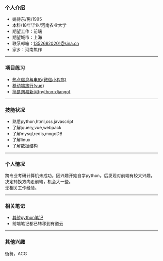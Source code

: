 ### 个人介绍

- 姚待东/男/1995
- 本科/18年毕业/河南农业大学
- 期望工作：前端
- 期望城市：上海
- 联系邮箱：13526820201@sina.cn
- 家乡：河南焦作

<hr>

### 项目练习


- [热点信息与电影(微信小程序)](https://github.com/bboyAyao/gitlearn/tree/master/wechat_demo)  
- [移动端旅行(vue)](https://github.com/bboyAyao/vue-qunar-travel)  
- [简易网易新闻(python-django)](https://github.com/bboyAyao/gitlearn/tree/master/newsSite/minicms)  
  
<hr>

### 技能状况

- 熟悉python,html,css,javascript
- 了解jquery,vue,webpack
- 了解mysql,redis,mogoDB
- 了解linux
- 了解数据结构

<hr/>

### 个人情况
跨专业考研计算机未成功，因兴趣开始自学python，后发现对前端有较大兴趣，决定转换方向走前端，机会大一些。  
无相关工作经验。

<hr/>

### 相关笔记
- [其他python笔记](https://www.jianshu.com/u/70edc617c7ce) 
- 前端笔记都已转移到有道云

<hr/>

### 其他兴趣
街舞，ACG
